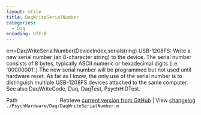 ```yaml
---
layout: mfile
title: DaqWriteSerialNumber
categories:
  - Daq
encoding: UTF-8
---
```


err=DaqWriteSerialNumber\(DeviceIndex,serialstring\)
USB-1208FS: Write a new serial number \(an 8-character string\) to the
device. The serial number consists of 8 bytes, typically ASCII numeric or
hexadecimal digits \(i.e. '00000001'.\)  The new serial number will be
programmed but not used until hardware reset. As far as I know, the only
use of the serial number is to distinguish multiple USB-1208FS devices
attached to the same computer.
See also DaqWriteCode, Daq, DaqTest, PsychHIDTest.


<div class="code_header" style="text-align:right;">
  <span style="float:left;">Path&nbsp;&nbsp;</span> <span class="counter">Retrieve <a href=
  "https://raw.github.com/Psychtoolbox-3/Psychtoolbox-3/beta/./PsychHardware/Daq/DaqWriteSerialNumber.m">current version from GitHub</a> | View <a href=
  "https://github.com/Psychtoolbox-3/Psychtoolbox-3/commits/beta/./PsychHardware/Daq/DaqWriteSerialNumber.m">changelog</a></span>
</div>
<div class="code">
  <code>./PsychHardware/Daq/DaqWriteSerialNumber.m</code>
</div>

